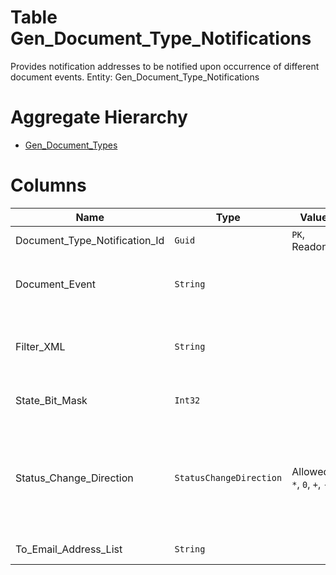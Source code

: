 # Table Gen_Document_Type_Notifications

Provides notification addresses to be notified upon occurrence of different document events. Entity: Gen_Document_Type_Notifications

# Aggregate Hierarchy

* [Gen_Document_Types](Gen_Document_Types.md)

# Columns

| Name | Type | Value | Description |
| - | - | - | --- |
|Document_Type_Notification_Id|`Guid`|`PK`, Readonly||
|Document_Event|`String`||The event which will trigger the notification. `Required` `Default("StateChanging")` `Filter(eq)` |
|Filter_XML|`String`||Filtering condition for the document. Only documents which match the filter will trigger the event. |
|State_Bit_Mask|`Int32`||The document states that will trigger the event. `Required` `Default(0)` |
|Status_Change_Direction|`StatusChangeDirection`|Allowed: `*`, `0`, `+`, `-`|Direction of status change. Positive when the new status is greater than the previous. Applicable values: Positive '+', Negative '-', No change '0', Any change '*'. `Required` `Default("*")` |
|To_Email_Address_List|`String`||List of email addressess to be notified. `Required` |
